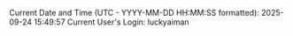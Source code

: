 Current Date and Time (UTC - YYYY-MM-DD HH:MM:SS formatted): 2025-09-24 15:49:57
Current User's Login: luckyaiman
